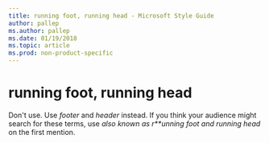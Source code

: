 ```yaml
---
title: running foot, running head - Microsoft Style Guide
author: pallep
ms.author: pallep
ms.date: 01/19/2018
ms.topic: article
ms.prod: non-product-specific
---
```


# running foot, running head

Don't use. Use *footer* and *header* instead. If you think your audience might search for these terms, use *also known as r**unning foot* *and* *running head* on the first mention.

